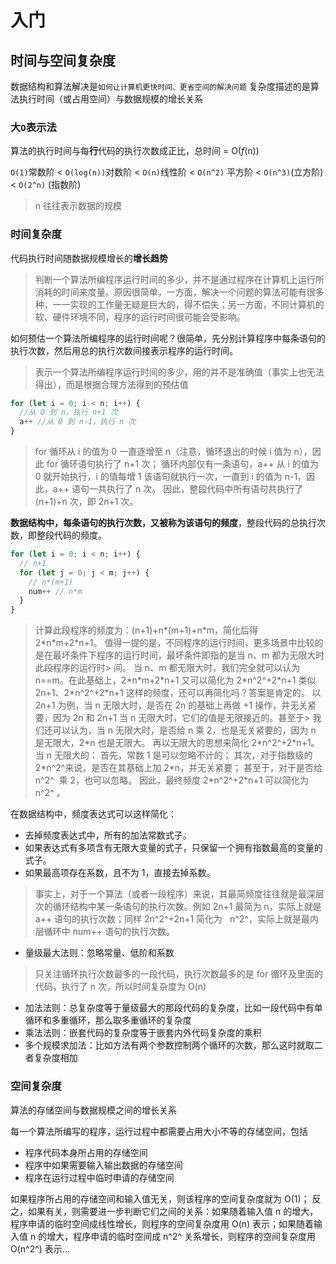 # 入门

## 时间与空间复杂度

数据结构和算法解决是`如何让计算机更快时间、更省空间的解决问题`
复杂度描述的是算法执行时间（或占用空间）与数据规模的增长关系

### 大`O`表示法

算法的执行时间与每**行**代码的执行次数成正比，总时间 = O(_f_(n))

`O(1)`常数阶 < `O(log(n))`对数阶 < `O(n)`线性阶 < `O(n^2)` 平方阶 < `O(n^3)`(立方阶) < `O(2^n)` (指数阶)

> n 往往表示数据的规模

### 时间复杂度

代码执行时间随数据规模增长的**增长趋势**

> 判断一个算法所编程序运行时间的多少，并不是通过程序在计算机上运行所消耗的时间来度量。原因很简单，一方面，解决一个问题的算法可能有很多种，一一实现的工作量无疑是巨大的，得不偿失；另一方面，不同计算机的软、硬件环境不同，程序的运行时间很可能会受影响。

如何预估一个算法所编程序的运行时间呢？很简单，先分别计算程序中每条语句的执行次数，然后用总的执行次数间接表示程序的运行时间。

> 表示一个算法所编程序运行时间的多少，用的并不是准确值（事实上也无法得出），而是根据合理方法得到的预估值

```js
for (let i = 0; i < n; i++) {
  //从 0 到 n，执行 n+1 次
  a++ //从 0 到 n-1，执行 n 次
}
```

> for 循环从 i 的值为 0 一直逐增至 n（注意，循环退出的时候 i 值为 n），因此 for 循环语句执行了 n+1 次；
> 循环内部仅有一条语句，a++ 从 i 的值为 0 就开始执行，i 的值每增 1 该语句就执行一次，一直到 i 的值为 n-1，因此，a++ 语句一共执行了 n 次。
> 因此，整段代码中所有语句共执行了 (n+1)+n 次，即 2n+1 次。

**数据结构中，每条语句的执行次数，又被称为该语句的频度**，整段代码的总执行次数，即整段代码的频度。

```js
for (let i = 0; i < n; i++) {
  // n+1
  for (let j = 0; j < m; j++) {
    // n*(m+1)
    num++ // n*m
  }
}
```

> 计算此段程序的频度为：(n+1)+n\*(m+1)+n\*m，简化后得 2\*n\*m+2\*n+1。
> 值得一提的是，不同程序的运行时间，更多场景中比较的是在最坏条件下程序的运行时间，最坏条件即指的是当 n、m 都为无限大时此段程序的运行时> 间。
> 当 n、m 都无限大时，我们完全就可以认为 n==m。在此基础上，2\*n\*m+2\*n+1 又可以简化为 2\*n^2^+2\*n+1
> 类似 2n+1、2\*n^2^+2\*n+1 这样的频度，还可以再简化吗？答案是肯定的。
> 以 2n+1 为例，当 n 无限大时，是否在 2n 的基础上再做 +1 操作，并无关紧要，因为 2n 和 2n+1 当 n 无限大时，它们的值是无限接近的。甚至于> 我们还可以认为，当 n 无限大时，是否给 n 乘 2，也是无关紧要的，因为 n 是无限大，2\*n 也是无限大。
> 再以无限大的思想来简化 2\*n^2^+2\*n+1。当 n 无限大的：
> 首先，常数 1 是可以忽略不计的；
> 其次，对于指数级的 2\*n^2^来说，是否在其基础上加 2\*n，并无关紧要；
> 甚至于，对于是否给 n^2^  乘 2，也可以忽略。
> 因此，最终频度 2\*n^2^+2\*n+1 可以简化为 n^2^ 。

在数据结构中，频度表达式可以这样简化：

- 去掉频度表达式中，所有的加法常数式子。
- 如果表达式有多项含有无限大变量的式子，只保留一个拥有指数最高的变量的式子。
- 如果最高项存在系数，且不为 1，直接去掉系数。

> 事实上，对于一个算法（或者一段程序）来说，其最简频度往往就是最深层次的循环结构中某一条语句的执行次数。例如 2n+1 最简为 n，实际上就是 a++ 语句的执行次数；同样 2n^2^+2n+1 简化为   n^2^，实际上就是最内层循环中 num++ 语句的执行次数。

- 量级最大法则：忽略常量、低阶和系数

> 只关注循环执行次数最多的一段代码，执行次数最多的是 for 循环及里面的代码，执行了 n 次，所以时间复杂度为 O(n)

- 加法法则：总复杂度等于量级最大的那段代码的复杂度，比如一段代码中有单循环和多重循环，那么取多重循环的复杂度
- 乘法法则：嵌套代码的复杂度等于嵌套内外代码复杂度的乘积
- 多个规模求加法：比如方法有两个参数控制两个循环的次数，那么这时就取二者复杂度相加

### 空间复杂度

算法的存储空间与数据规模之间的增长关系

每一个算法所编写的程序，运行过程中都需要占用大小不等的存储空间，包括

- 程序代码本身所占用的存储空间
- 程序中如果需要输入输出数据的存储空间
- 程序在运行过程中临时申请的存储空间

如果程序所占用的存储空间和输入值无关，则该程序的空间复杂度就为 O(1)；
反之，如果有关，则需要进一步判断它们之间的关系：如果随着输入值 n 的增大，程序申请的临时空间成线性增长，则程序的空间复杂度用 O(n) 表示；如果随着输入值 n 的增大，程序申请的临时空间成 n^2^ 关系增长，则程序的空间复杂度用 O(n^2^) 表示...
